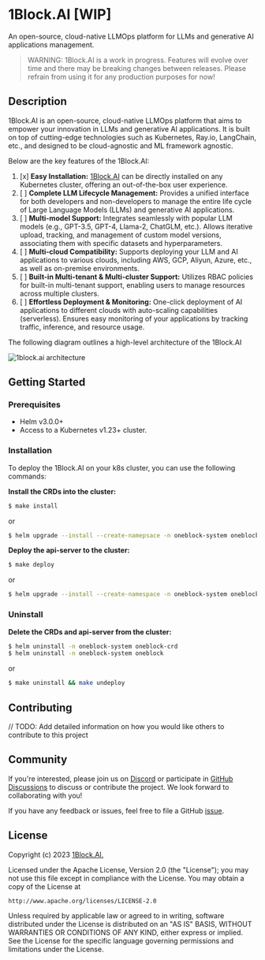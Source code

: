 # 1Block.AI [WIP]

An open-source, cloud-native LLMOps platform for LLMs and generative AI applications management.

> WARNING: 1Block.AI is a work in progress. Features will evolve over time and there may be breaking changes between releases. Please refrain from using it for any production purposes for now!

## Description
1Block.AI is an open-source, cloud-native LLMOps platform that aims to empower your innovation in LLMs and generative AI applications. It is built on top of cutting-edge technologies such as Kubernetes, Ray.io, LangChain, etc., and designed to be cloud-agnostic and ML framework agnostic.

Below are the key features of the 1Block.AI:

1. [x] **Easy Installation:** [1Block.AI](http://1block.ai) can be directly installed on any Kubernetes cluster, offering an out-of-the-box user experience.
1. [ ] **Complete LLM Lifecycle Management:** Provides a unified interface for both developers and non-developers to manage the entire life cycle of Large Language Models (LLMs) and generative AI applications.
1. [ ] **Multi-model Support:** Integrates seamlessly with popular LLM models (e.g., GPT-3.5, GPT-4, Llama-2, ChatGLM, etc.). Allows iterative upload, tracking, and management of custom model versions, associating them with specific datasets and hyperparameters.
1. [ ] **Multi-cloud Compatibility:** Supports deploying your LLM and AI applications to various clouds, including AWS, GCP, Aliyun, Azure, etc., as well as on-premise environments.
1. [ ] **Built-in Multi-tenant & Multi-cluster Support:** Utilizes RBAC policies for built-in multi-tenant support, enabling users to manage resources across multiple clusters.
1. [ ] **Effortless Deployment & Monitoring:** One-click deployment of AI applications to different clouds with auto-scaling capabilities (serverless). Ensures easy monitoring of your applications by tracking traffic, inference, and resource usage.

The following diagram outlines a high-level architecture of the 1Block.AI

![1block.ai architecture](enhancements/assets/1block-ai-arch.png)

## Getting Started

### Prerequisites
- Helm v3.0.0+
- Access to a Kubernetes v1.23+ cluster.

### Installation
To deploy the 1Block.AI on your k8s cluster, you can use the following commands:

**Install the CRDs into the cluster:**

```sh
$ make install
```
or
```sh
$ helm upgrade --install --create-namepsace -n oneblock-system oneblock-crd ./deploy/charts/oneblock-crd
```

**Deploy the api-server to the cluster:**

```sh
$ make deploy
```
or
```sh
$ helm upgrade --install --create-namespace -n oneblock-system oneblock ./deploy/charts/oneblock
```

### Uninstall
**Delete the CRDs and api-server from the cluster:**

```sh
$ helm uninstall -n oneblock-system oneblock-crd
$ helm uninstall -n oneblock-system oneblock
```
or
```sh
$ make uninstall && make undeploy
```

## Contributing
// TODO: Add detailed information on how you would like others to contribute to this project

## Community
If you're interested, please join us on [Discord](https://discord.gg/5BnNqC5ccB) or participate in [GitHub Discussions](https://github.com/oneblock-ai/oneblock/discussions) to discuss or contribute the project. We look forward to collaborating with you!

If you have any feedback or issues, feel free to file a GitHub [issue](https://github.com/oneblock-ai/oneblock/issues).

## License

Copyright (c) 2023 [1Block.AI.](https://1block.ai/)

Licensed under the Apache License, Version 2.0 (the "License");
you may not use this file except in compliance with the License.
You may obtain a copy of the License at

    http://www.apache.org/licenses/LICENSE-2.0

Unless required by applicable law or agreed to in writing, software
distributed under the License is distributed on an "AS IS" BASIS,
WITHOUT WARRANTIES OR CONDITIONS OF ANY KIND, either express or implied.
See the License for the specific language governing permissions and
limitations under the License.

